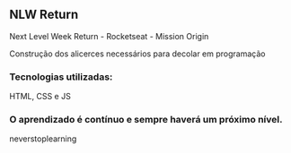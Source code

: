 ## NLW Return

Next Level Week Return - Rocketseat - Mission Origin

Construção dos alicerces necessários para decolar em programação

### Tecnologias utilizadas: 
HTML, CSS e JS

### O aprendizado é contínuo e sempre haverá um próximo nível.
neverstoplearning
